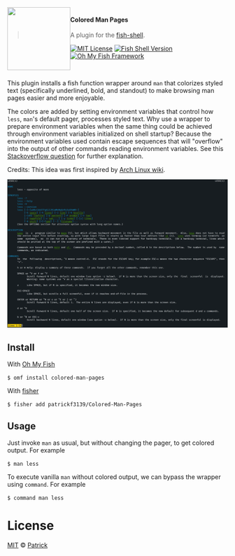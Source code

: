 <img src="https://cdn.rawgit.com/oh-my-fish/oh-my-fish/e4f1c2e0219a17e2c748b824004c8d0b38055c16/docs/logo.svg" align="left" width="144px" height="144px"/>

#### Colored Man Pages
> A plugin for the [fish-shell](https://fishshell.com).

[![MIT License](https://img.shields.io/badge/license-MIT-007EC7.svg?style=flat-square)](/LICENSE)
[![Fish Shell Version](https://img.shields.io/badge/fish-v3.0.2-blue.svg?style=flat-square)](https://fishshell.com)
[![Oh My Fish Framework](https://img.shields.io/badge/Oh%20My%20Fish-Framework-007EC7.svg?style=flat-square)](https://www.github.com/oh-my-fish/oh-my-fish)

<br/>

This plugin installs a fish function wrapper around `man` that colorizes styled text (specifically underlined, bold, and standout) to make browsing man pages easier and more enjoyable. 

The colors are added by setting environment variables that control how `less`, `man`'s default pager, processes styled text. Why use a wrapper to prepare environment variables when the same thing could be achieved through environment variables initialized on shell startup? Because the environment variables used contain escape sequences that will "overflow" into the output of other commands reading environment variables. See this [Stackoverflow question](https://unix.stackexchange.com/questions/87261/getting-unexpected-colorized-output-on-several-commands) for further explanation.

Credits: This idea was first inspired by [Arch Linux wiki](https://wiki.archlinux.org/index.php/Color_output_in_console#Using_less).

<img alt="colored man page for less" src="./images/less-man-page.png">

## Install

With [Oh My Fish]
```fish
$ omf install colored-man-pages
```
With [fisher]
```fish
$ fisher add patrickf3139/Colored-Man-Pages
```

## Usage
Just invoke `man` as usual, but without changing the pager, to get colored output. For example
```fish
$ man less
```
To execute vanilla `man` without colored output, we can bypass the wrapper using `command`. For example
```fish
$ command man less
```

# License

[MIT][mit] © [Patrick](https://github.com/patrickf3139)

[mit]: https://opensource.org/licenses/MIT
[omf-link]: https://www.github.com/oh-my-fish/oh-my-fish
[fisher]: https://github.com/jorgebucaran/fisher
[Oh My Fish]: https://github.com/oh-my-fish/oh-my-fish
[license-badge]: https://img.shields.io/badge/license-MIT-007EC7.svg?style=flat-square
